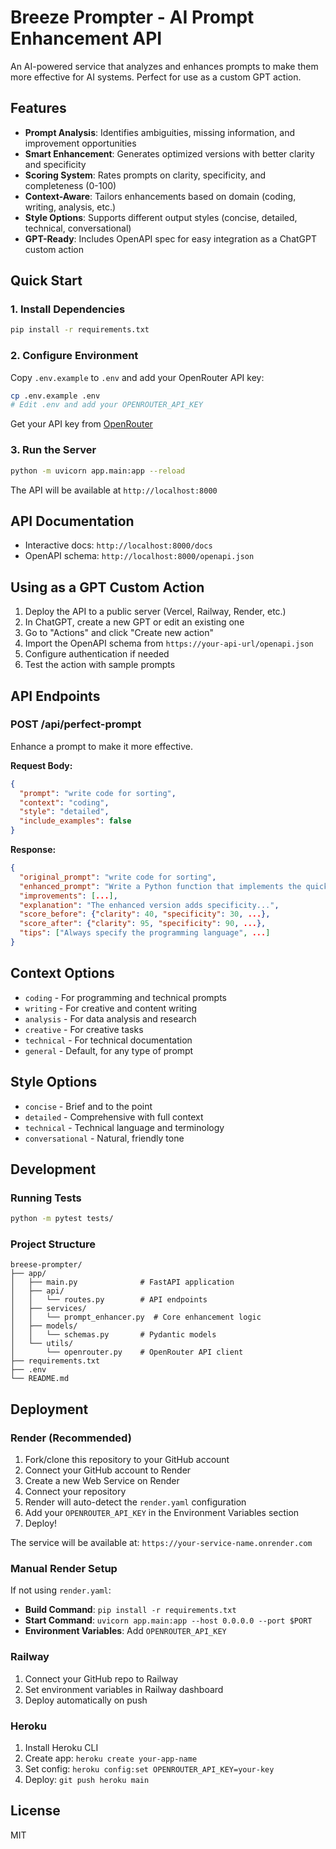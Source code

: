 # Breeze Prompter - AI Prompt Enhancement API

An AI-powered service that analyzes and enhances prompts to make them more effective for AI systems. Perfect for use as a custom GPT action.

## Features

- **Prompt Analysis**: Identifies ambiguities, missing information, and improvement opportunities
- **Smart Enhancement**: Generates optimized versions with better clarity and specificity
- **Scoring System**: Rates prompts on clarity, specificity, and completeness (0-100)
- **Context-Aware**: Tailors enhancements based on domain (coding, writing, analysis, etc.)
- **Style Options**: Supports different output styles (concise, detailed, technical, conversational)
- **GPT-Ready**: Includes OpenAPI spec for easy integration as a ChatGPT custom action

## Quick Start

### 1. Install Dependencies

```bash
pip install -r requirements.txt
```

### 2. Configure Environment

Copy `.env.example` to `.env` and add your OpenRouter API key:

```bash
cp .env.example .env
# Edit .env and add your OPENROUTER_API_KEY
```

Get your API key from [OpenRouter](https://openrouter.ai/keys)

### 3. Run the Server

```bash
python -m uvicorn app.main:app --reload
```

The API will be available at `http://localhost:8000`

## API Documentation

- Interactive docs: `http://localhost:8000/docs`
- OpenAPI schema: `http://localhost:8000/openapi.json`

## Using as a GPT Custom Action

1. Deploy the API to a public server (Vercel, Railway, Render, etc.)
2. In ChatGPT, create a new GPT or edit an existing one
3. Go to "Actions" and click "Create new action"
4. Import the OpenAPI schema from `https://your-api-url/openapi.json`
5. Configure authentication if needed
6. Test the action with sample prompts

## API Endpoints

### POST /api/perfect-prompt

Enhance a prompt to make it more effective.

**Request Body:**
```json
{
  "prompt": "write code for sorting",
  "context": "coding",
  "style": "detailed",
  "include_examples": false
}
```

**Response:**
```json
{
  "original_prompt": "write code for sorting",
  "enhanced_prompt": "Write a Python function that implements the quicksort algorithm...",
  "improvements": [...],
  "explanation": "The enhanced version adds specificity...",
  "score_before": {"clarity": 40, "specificity": 30, ...},
  "score_after": {"clarity": 95, "specificity": 90, ...},
  "tips": ["Always specify the programming language", ...]
}
```

## Context Options

- `coding` - For programming and technical prompts
- `writing` - For creative and content writing
- `analysis` - For data analysis and research
- `creative` - For creative tasks
- `technical` - For technical documentation
- `general` - Default, for any type of prompt

## Style Options

- `concise` - Brief and to the point
- `detailed` - Comprehensive with full context
- `technical` - Technical language and terminology
- `conversational` - Natural, friendly tone

## Development

### Running Tests

```bash
python -m pytest tests/
```

### Project Structure

```
breese-prompter/
├── app/
│   ├── main.py              # FastAPI application
│   ├── api/
│   │   └── routes.py        # API endpoints
│   ├── services/
│   │   └── prompt_enhancer.py  # Core enhancement logic
│   ├── models/
│   │   └── schemas.py       # Pydantic models
│   └── utils/
│       └── openrouter.py    # OpenRouter API client
├── requirements.txt
├── .env
└── README.md
```

## Deployment

### Render (Recommended)

1. Fork/clone this repository to your GitHub account
2. Connect your GitHub account to Render
3. Create a new Web Service on Render
4. Connect your repository
5. Render will auto-detect the `render.yaml` configuration
6. Add your `OPENROUTER_API_KEY` in the Environment Variables section
7. Deploy!

The service will be available at: `https://your-service-name.onrender.com`

### Manual Render Setup

If not using `render.yaml`:
- **Build Command**: `pip install -r requirements.txt`
- **Start Command**: `uvicorn app.main:app --host 0.0.0.0 --port $PORT`
- **Environment Variables**: Add `OPENROUTER_API_KEY`

### Railway

1. Connect your GitHub repo to Railway
2. Set environment variables in Railway dashboard
3. Deploy automatically on push

### Heroku

1. Install Heroku CLI
2. Create app: `heroku create your-app-name`
3. Set config: `heroku config:set OPENROUTER_API_KEY=your-key`
4. Deploy: `git push heroku main`

## License

MIT